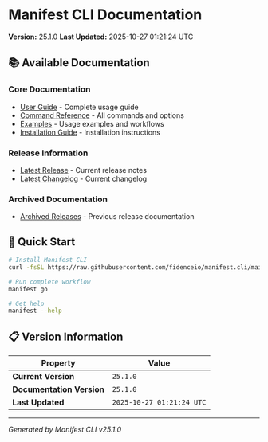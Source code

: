 # Manifest CLI Documentation

**Version:** 25.1.0
**Last Updated:** 2025-10-27 01:21:24 UTC

## 📚 Available Documentation

### Core Documentation
- [User Guide](USER_GUIDE.md) - Complete usage guide
- [Command Reference](COMMAND_REFERENCE.md) - All commands and options
- [Examples](EXAMPLES.md) - Usage examples and workflows
- [Installation Guide](INSTALLATION.md) - Installation instructions

### Release Information
- [Latest Release](RELEASE_v25.1.0.md) - Current release notes
- [Latest Changelog](CHANGELOG_v25.1.0.md) - Current changelog

### Archived Documentation
- [Archived Releases](zArchive/) - Previous release documentation

## 🚀 Quick Start

```bash
# Install Manifest CLI
curl -fsSL https://raw.githubusercontent.com/fidenceio/manifest.cli/main/install-cli.sh | bash

# Run complete workflow
manifest go

# Get help
manifest --help
```

## 📋 Version Information

| Property | Value |
|----------|-------|
| **Current Version** | `25.1.0` |
| **Documentation Version** | `25.1.0` |
| **Last Updated** | `2025-10-27 01:21:24 UTC` |

---
*Generated by Manifest CLI v25.1.0*
